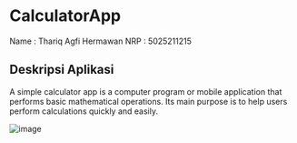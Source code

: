 # CalculatorApp

Name : Thariq Agfi Hermawan
NRP  : 5025211215

## Deskripsi Aplikasi
A simple calculator app is a computer program or mobile application that performs basic mathematical operations. Its main purpose is to help users perform calculations quickly and easily.

![image](https://github.com/thoriqagfi/CalculatorApp/assets/92865110/bf2a1d51-39c6-444b-9f87-447d8af48379)
